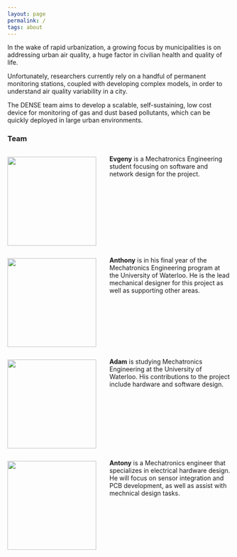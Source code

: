 ```yaml
---
layout: page
permalink: /
tags: about
---
```


In the wake of rapid urbanization, a growing focus by municipalities is on addressing urban air quality, a huge factor in civilian health and quality of life. 

Unfortunately, researchers currently rely on a handful of permanent monitoring stations, coupled with developing complex models, in order to understand air quality variability in a city.  

The DENSE team aims to develop a scalable, self-sustaining, low cost device for monitoring of gas and dust based pollutants, which can be quickly deployed in large urban environments.

### Team

<div>
<p style="float: left;"><img src="{{ site.baseurl }}/assets/evgeny.jpg" width="200px" style="padding-right:30px;"></p>
<p style="padding-top: 10px;">
<b>Evgeny</b> is a Mechatronics Engineering student focusing on software and network design for the project.
</p>
</div>

<div style="clear: left;">
<p style="float: left;"><img src="{{ site.baseurl }}/assets/anthonys_face.jpg" width="200px" style="padding-right:30px;"></p>
<p style="padding-top: 10px;">
<b>Anthony</b> is in his final year of the Mechatronics Engineering program at the University of Waterloo. He is the lead mechanical designer for this project as well as supporting other areas.
</p>
</div>

<div style="clear: left;">
<p style="float: left;"><img src="{{ site.baseurl }}/assets/adam.jpg" width="200px" style="padding-right:30px;"></p>
<p style="padding-top: 10px;">
<td><b>Adam</b> is studying Mechatronics Engineering at the University of Waterloo. His contributions to the project include hardware and software design. </td>
</p>
</div>

<div style="clear: left;">
<p style="float: left;"><img src="{{ site.baseurl }}/assets/antonys_face.jpg" width="200px" style="padding-right:30px;"></p>
<p style="padding-top: 10px;">
<b>Antony</b> is a Mechatronics engineer that specializes in electrical hardware design. He will focus on sensor integration and PCB development, as well as assist with mechnical design tasks.
</p>
</div>

